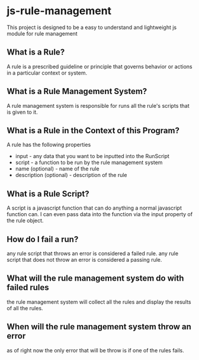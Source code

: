 # js-rule-management
This project is designed to be a easy to understand and lightweight js module for rule management 

## What is a Rule?
A rule is a prescribed guideline or principle that governs behavior or actions in a particular context or system.

## What is a Rule Management System?
A rule management system is responsible for runs all the rule's scripts that is given to it.

## What is a Rule in the Context of this Program?
A rule has the following properties
- input - any data that you want to be inputted into the RunScript
- script - a function to be run by the rule management system
- name (optional) - name of the rule
- description (optional) - description of the rule

## What is a Rule Script?
A script is a javascript function that can do anything a normal javascript function can. I can even pass data into the function via the input property of the rule object.

## How do I fail a run?
any rule script that throws an error is considered a failed rule. 
any rule script that does not throw an error is considered a passing rule.

## What will the rule management system do with failed rules
the rule management system will collect all the rules and display the results of all the rules.

## When will the rule management system throw an error
as of right now the only error that will be throw is if one of the rules fails.

